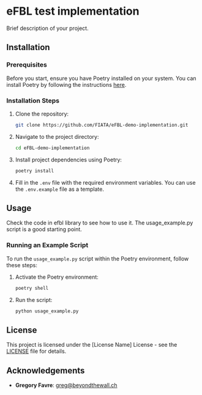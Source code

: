 # eFBL test implementation

Brief description of your project.

## Installation

### Prerequisites

Before you start, ensure you have Poetry installed on your system. You can install Poetry by following the
instructions [here](https://python-poetry.org/docs/#installation).

### Installation Steps

1. Clone the repository:

    ```bash
    git clone https://github.com/FIATA/eFBL-demo-implementation.git
    ```

2. Navigate to the project directory:

    ```bash
    cd eFBL-demo-implementation
    ```

3. Install project dependencies using Poetry:

    ```bash
    poetry install
    ```

4. Fill in the `.env` file with the required environment variables. You can use the `.env.example` file as a template.


## Usage

Check the code in efbl library to see how to use it. The usage_example.py script is a good starting point.


### Running an Example Script

To run the `usage_example.py` script within the Poetry environment, follow these steps:

1. Activate the Poetry environment:

    ```bash
    poetry shell
    ```

2. Run the script:

    ```bash
    python usage_example.py
    ```

## License

This project is licensed under the [License Name] License - see the [LICENSE](LICENSE) file for details.

## Acknowledgements

- **Gregory Favre**: greg@beyondthewall.ch
